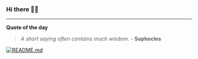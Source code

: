 ### Hi there 👋🏻


---

**Quote of the day**

> *A short saying often contains much wisdom.* - **Sophocles** 

[![README.md](https://github.com/marcolovazzano/marcolovazzano/actions/workflows/readme.yml/badge.svg?branch=main)](https://github.com/marcolovazzano/marcolovazzano/actions/workflows/readme.yml)
